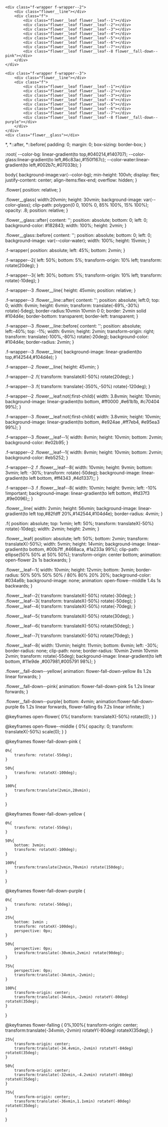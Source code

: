 <head>
    <link rel="stylesheet" type="text/css" href="style.css">
</head>

<div class="flower">
    <div class="f-wrapper">
        <div class="flower__line"></div>
        <div class="f">
            <div class="flower__leaf flower__leaf--1"></div>
            <div class="flower__leaf flower__leaf--2"></div>
            <div class="flower__leaf flower__leaf--3"></div>
            <div class="flower__leaf flower__leaf--4"></div>
            <div class="flower__leaf flower__leaf--5"></div>
            <div class="flower__leaf flower__leaf--6"></div>
            <div class="flower__leaf flower__leaf--7"></div>
            <div class="flower__leaf flower__leaf--8 flower__fall-down--yellow"></div>
        </div>
    </div>

    <div class="f-wrapper f-wrapper--2">
        <div class="flower__line"></div>
        <div class="f">
            <div class="flower__leaf flower__leaf--1"></div>
            <div class="flower__leaf flower__leaf--2"></div>
            <div class="flower__leaf flower__leaf--3"></div>
            <div class="flower__leaf flower__leaf--4"></div>
            <div class="flower__leaf flower__leaf--5"></div>
            <div class="flower__leaf flower__leaf--6"></div>
            <div class="flower__leaf flower__leaf--7"></div>
            <div class="flower__leaf flower__leaf--8 flower__fall-down--pink"></div>
        </div>
    </div>

    <div class="f-wrapper f-wrapper--3">
        <div class="flower__line"></div>
        <div class="f">
            <div class="flower__leaf flower__leaf--1"></div>
            <div class="flower__leaf flower__leaf--2"></div>
            <div class="flower__leaf flower__leaf--3"></div>
            <div class="flower__leaf flower__leaf--4"></div>
            <div class="flower__leaf flower__leaf--5"></div>
            <div class="flower__leaf flower__leaf--6"></div>
            <div class="flower__leaf flower__leaf--7"></div>
            <div class="flower__leaf flower__leaf--8 flower__fall-down--purple"></div>
        </div>
    </div>
    <div class="flower__glass"></div>
</div>

*,
*::after,
*::before{
    padding: 0;
    margin: 0;
    box-sizing: border-box;
}

:root{
    --color-bg: linear-gradient(to top,#040214,#140707);
    --color-glass:linear-gradient(to left,#6c83ac,#150f167c);
    --color-water:linear-gradient(to left,#002b7c,#07033b);
}

body{
    background-image:var(--color-bg);
    min-height: 100vh;
    display: flex;
    justify-content: center;
    align-items:flex-end;
    overflow: hidden;
}

.flower{
    position: relative;
}

.flower__glass{
    width:20vmin;
    height: 30vmin;
    background-image: var(--color-glass);
    clip-path: polygon(0 0, 100% 0, 85% 100%, 15% 100%);
    opacity: .8;
    position: relative;
}

.flower__glass::after{
    content: '';
    position: absolute;
    bottom: 0;
    left: 0;
    background-color: #182843;
    width: 100%;
    height: 2vmin;
}

.flower__glass::before{
    content: '';
    position: absolute;
    bottom: 0;
    left: 0;
    background-image: var(--color-water);
    width: 100%;
    height: 15vmin;
}

.f-wrapper{
    position: absolute;
    left: 45%;
    bottom: 2vmin;
}

.f-wrapper--2{
    left: 50%;
    bottom: 5%;
    transform-origin: 10% left;
    transform: rotate(20deg);
}

.f-wrapper--3{
    left: 30%;
    bottom: 5%;
    transform-origin: 10% left;
    transform: rotate(-10deg);
}

.f-wrapper--3 .flower__line{
    height: 45vmin;
    position: relative;
}

.f-wrapper--3 .flower__line::after{
    content: '';
    position: absolute;
    left:0;
    top: 0;
    width: 6vmin;
    height: 6vmin;
    transform: translate(-69%,-30%) rotate(-5deg);
    border-radius:10vmin 10vmin 0 0;
    border: 2vmin solid  #104d4e;
    border-bottom: transparent;
    border-left: transparent;
}

.f-wrapper--3 .flower__line::before{
    content: '';
    position: absolute;
    left:-40%;
    top: -1%;
    width: 6vmin;
    height: 2vmin;
    transform-origin: right;
    transform: translate(-100%,-80%) rotate(-20deg);
    background-color: #104d4e;
    border-radius: 2vmin;
}

.f-wrapper--3 .flower__line{
    background-image: linear-gradient(to top,#142544,#104d4e);
}


.f-wrapper--2 .flower__line{
    height: 45vmin;
}

.f-wrapper--2 .f{
    transform: translateX(-50%) rotate(20deg);
}

.f-wrapper--3 .f{
    transform: translate(-350%,-50%) rotate(-120deg);
}

.f-wrapper--2 .flower__leaf:not(:first-child){
    width: 3.8vmin;
    height: 10vmin;
    background-image: linear-gradient(to bottom, #ff0000 ,#e61b1b, #c70404 99%);
}

.f-wrapper--3 .flower__leaf:not(:first-child){
    width: 3.8vmin;
    height: 10vmin;
    background-image: linear-gradient(to bottom, #e924ae ,#ff7eb4, #e95ea3 99%);
}

.f-wrapper--3 .flower__leaf--1{
    width: 8vmin;
    height: 10vmin;
    bottom: 2vmin;
    background-color: #e02b95;
}

.f-wrapper--2 .flower__leaf--1{
    width: 8vmin;
    height: 10vmin;
    bottom: 2vmin;
    background-color: #eb5252;
}

.f-wrapper--2 .f .flower__leaf--8{
    width: 10vmin;
    height: 9vmin;
    bottom: 3vmin;
    left: -30%;
    transform: rotate(-50deg);
    background-image: linear-gradient(to left bottom, #ff4343 ,#4d1337);;
}

.f-wrapper--3 .f .flower__leaf--8{
    width: 10vmin;
    height: 9vmin;
    left: -10% !important;
    background-image: linear-gradient(to left bottom, #fd37f3 ,#9e0096);;
}

.flower__line{
    width: 2vmin;
    height: 56vmin;
    background-image: linear-gradient(to left top,#82fdff 20%,#142544,#104d4e);
    border-radius: 4vmin;
}

.f{
    position: absolute;
    top: 1vmin;
    left: 50%;
    transform: translateX(-50%) rotate(-10deg);
    width: 2vmin;
    height: 2vmin;
}


.flower__leaf{
    position: absolute;
    left: 50%;
    bottom: 2vmin;
    transform: translateX(-50%);
    width: 5vmin;
    height: 14vmin;
    background-image: linear-gradient(to bottom, #00b7ff ,#468aca, #1a233a 99%);
    clip-path: ellipse(50% 50% at 50% 50%);
    transform-origin: center bottom;
    animation: open-flower 2s 1s backwards;
}

.flower__leaf--1{
    width: 10vmin;
    height: 12vmin;
    bottom: 3vmin;
    border-radius: 50% 50% 50% 50% / 80% 80% 20% 20%;
    background-color: #034a6b;
    background-image: none;
    animation: open-flowe--middle  1.4s 1s backwards;
}

.flower__leaf--2{
    transform: translateX(-50%) rotate(-30deg);
}
.flower__leaf--3{
    transform: translateX(-50%) rotate(-50deg);
}
.flower__leaf--4{
    transform: translateX(-50%) rotate(-70deg);
}

.flower__leaf--5{
    transform: translateX(-50%) rotate(30deg);
}

.flower__leaf--6{
    transform: translateX(-50%) rotate(50deg);
}

.flower__leaf--7{
    transform: translateX(-50%) rotate(70deg);
}

.flower__leaf--8{
    width: 13vmin;
    height: 11vmin;
    bottom: 6vmin;
    left: -30%;
    border-radius: none;
    clip-path: none;
    border-radius: 10vmin 2vmin 10vmin 2vmin;
    transform: rotate(-55deg);
    background-image: linear-gradient(to left bottom, #11e9de ,#007981,#005791 98%);
}

.flower__fall-down--yellow{
    animation: flower-fall-down-yellow  8s 1.2s linear forwards;
}

.flower__fall-down--pink{
    animation: flower-fall-down-pink  5s 1.2s linear forwards;
}

.flower__fall-down--purple{
    bottom: 4vmin;
    animation:flower-fall-down-purple  6s 1.2s linear forwards, flower-falling 6s 7.2s linear infinite;
}


@keyframes open-flower{
        0%{
            transform:  translateX(-50%) rotate(0);
        }
}

@keyframes open-flowe--middle {
    0%{
        opacity: 0;
        transform: translateX(-50%) scale(0);
    }
}

@keyframes flower-fall-down-pink {

    0%{
        transform: rotate(-55deg);
    }

    50%{
        transform: rotateX(-100deg);
    }

    100%{
        transform:translate(2vmin,28vmin);
    }

}

@keyframes flower-fall-down-yellow {

    0%{
        transform: rotate(-55deg);
    }

    50%{
        bottom: 3vmin;
        transform: rotateX(-100deg);
    }

    100%{
        transform:translate(2vmin,70vmin) rotate(150deg);
    }

}

@keyframes flower-fall-down-purple {

    0%{
        transform: rotate(-50deg);
    }

    25%{
        bottom: 1vmin ;
        transform: rotateX(-100deg);
        perspective: 0px;
    }

    50%{
        perspective: 0px;
        transform:translate(-30vmin,2vmin) rotate(90deg);
    }

    75%{
        perspective: 0px;
        transform:translate(-34vmin,-2vmin);
    }

    100%{
        transform-origin: center;
        transform:translate(-34vmin,-2vmin) rotateY(-80deg) rotateX(35deg);
    }

}

@keyframes flower-falling {
    0%,100%{
        transform-origin: center;
        transform:translate(-34vmin,-2vmin) rotateY(-80deg) rotateX(35deg);
    }

    25%{
        transform-origin: center;
        transform:translate(-34.4vmin,-2vmin) rotateY(-84deg) rotateX(35deg);
    }

    50%{
        transform-origin: center;
        transform:translate(-32vmin,-4.2vmin) rotateY(-80deg) rotateX(35deg);
    }

    75%{
        transform-origin: center;
        transform:translate(-36vmin,1.1vmin) rotateY(-80deg) rotateX(35deg);
    }
}
